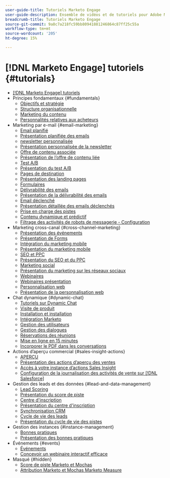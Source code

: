 ```yaml
---
user-guide-title: Tutoriels Marketo Engage
user-guide-description: Ensemble de vidéos et de tutoriels pour Adobe Marketo Engage.
breadcrumb-title: Tutoriels Marketo Engage
source-git-commit: 9a8c7a218fc59bb80941881246864c87ff25c55a
workflow-type: tm+mt
source-wordcount: '205'
ht-degree: 15%

---
```



# [!DNL Marketo Engage] tutoriels {#tutorials}

+ [[!DNL Marketo Engage] tutoriels](overview.md)
+ Principes fondamentaux {#fundamentals}
   + [Objectifs et stratégie](fundamentals/goals-and-strategy-learn.md)
   + [Structure organisationnelle](fundamentals/organizational-structure-learn.md)
   + [Marketing du contenu](fundamentals/content-marketing-learn.md)
   + [Personnalités relatives aux acheteurs](fundamentals/buyer-personas-learn.md)
+ Marketing par e-mail {#email-marketing}
   + [Email planifié](email-marketing/scheduled-email-learn.md)
   + [Présentation planifiée des emails](email-marketing/scheduled-email-watch.md)
   + [newsletter personnalisée](email-marketing/personalized-newsletter-learn.md)
   + [Présentation personnalisée de la newsletter](email-marketing/personalized-newsletter-watch.md)
   + [Offre de contenu associée](email-marketing/gated-content-offer-learn.md)
   + [Présentation de l’offre de contenu liée](email-marketing/gated-content-offer-watch.md)
   + [Test A/B](email-marketing/ab-testing-learn.md)
   + [Présentation du test A/B](email-marketing/ab-testing-watch.md)
   + [Pages de destination ](email-marketing/landing-pages-learn.md)
   + [Présentation des landing pages](email-marketing/landing-pages-watch.md)
   + [Formulaires](email-marketing/forms-learn.md)
   + [Délivrabilité des emails](email-marketing/email-deliverability-learn.md)
   + [Présentation de la délivrabilité des emails](email-marketing/email-deliverability-watch.md)
   + [Email déclenché](email-marketing/triggered-email-learn.md)
   + [Présentation détaillée des emails déclenchés](email-marketing/triggered-email-watch.md)
   + [Prise en charge des pistes](email-marketing/lead-nuturing-learn.md)
   + [Contenu dynamique et prédictif](email-marketing/dynamic-and-predictive-content-learn.md)
   + [Filtrage des activités de robots de messagerie - Configuration](filtering-email-bot-activities/setup.md)
+ Marketing cross-canal {#cross-channel-marketing}
   + [Présentation des événements](events/events-watch.md)
   + [Présentation de Forms](email-marketing/forms-watch.md)
   + [Intégration du marketing mobile](cross-channel-marketing/mobile-marketing-learn.md)
   + [Présentation du marketing mobile](cross-channel-marketing/mobile-marketing-watch.md)
   + [SEO et PPC](cross-channel-marketing/seo-and-ppc-learn.md)
   + [Présentation du SEO et du PPC](cross-channel-marketing/seo-and-ppc-watch.md)
   + [Marketing social](cross-channel-marketing/social-marketing-learn.md)
   + [Présentation du marketing sur les réseaux sociaux](cross-channel-marketing/social-marketing-watch.md)
   + [Webinaires](events/webinar-learn.md)
   + [Webinaires présentation](events/webinar-watch.md)
   + [Personnalisation web](cross-channel-marketing/web-personalization-learn.md)
   + [Présentation de la personnalisation web](cross-channel-marketing/web-personalization-watch.md)
+ Chat dynamique {#dynamic-chat}
   + [Tutoriels sur Dynamic Chat](dynamic-chat/dynamic-chat-overview.md)
   + [Visite de produit](dynamic-chat/product-tour.md)
   + [Installation et installation](dynamic-chat/setup.md)
   + [Intégration Marketo](dynamic-chat/marketo-integration.md)
   + [Gestion des utilisateurs](dynamic-chat/user-management.md)
   + [Gestion des dialogues](dynamic-chat/dialogue-management.md)
   + [Réservations des réunions](dynamic-chat/meeting-booking.md)
   + [Mise en ligne en 15 minutes](dynamic-chat/go-live-in-15-minutes.md)
   + [Incorporer le PDF dans les conversations](dynamic-chat/document-cloud-integration.md)
+ Actions d’aperçu commercial {#sales-insight-actions}
   + [APERÇU](sales-insight-actions/overview.md)
   + [Présentation des actions d’aperçu des ventes](sales-insight-actions/sales-insight-actions-overview.md)
   + [Accès à votre instance d’actions Sales Insight](sales-insight-actions/accessing-your-sales-insight-actions-instance.md)
   + [Configuration de la journalisation des activités de vente sur [!DNL Salesforce]](sales-insight-actions/configure-sales-activity-logging-to-salesforce.md)
+ Gestion des leads et des données {#lead-and-data-management}
   + [Lead Scoring](lead-and-data-management/lead-scoring-learn.md)
   + [Présentation du score de piste](lead-and-data-management/lead-scoring-watch.md)
   + [Centre d&#39;inscription](lead-and-data-management/subscription-center-learn.md)
   + [Présentation du centre d&#39;inscription](lead-and-data-management/subscription-center-watch.md)
   + [Synchronisation CRM](lead-and-data-management/crm-sync-learn.md)
   + [Cycle de vie des leads](lead-and-data-management/lead-lifecycle-learn.md)
   + [Présentation du cycle de vie des pistes](lead-and-data-management/lead-lifecycle-watch.md)
+ Gestion des instances {#instance-management}
   + [Bonnes pratiques](instance-management/best-practice-learn.md)
   + [Présentation des bonnes pratiques](instance-management/best-practice-watch.md)
+ Événements {#events}
   + [Événements](events/events-learn.md)
   + [Concevoir un webinaire interactif efficace](events/design-an-effective-interactive-webinar.md)
+ Masqué {#hidden}
   + [Score de piste Marketo et Mochas](event-recordings/marketo-and-mochas/lead-scoring.md)
   + [Attribution Marketo et Mochas Marketo Measure](event-recordings/marketo-and-mochas/attribution.md)
